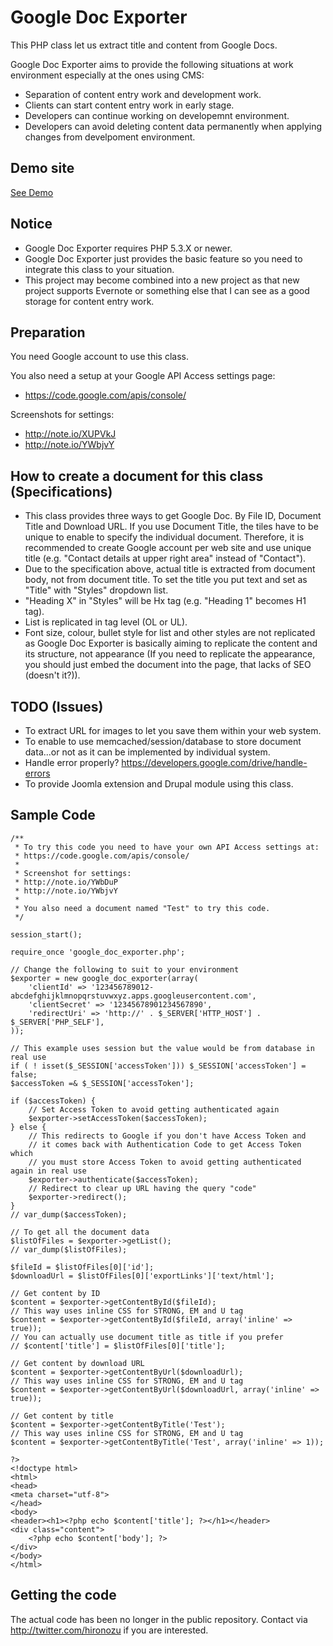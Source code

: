 Google Doc Exporter
===============
This PHP class let us extract title and content from Google Docs.

Google Doc Exporter aims to provide the following situations at work environment especially at the ones using CMS:

* Separation of content entry work and development work.
* Clients can start content entry work in early stage.
* Developers can continue working on developemnt environment.
* Developers can avoid deleting content data permanently when applying changes from develpoment environment.

Demo site
---------------
[See Demo](http://public.hironozu.com/google_doc_exporter_demo/)

Notice
---------------
* Google Doc Exporter requires PHP 5.3.X or newer.
* Google Doc Exporter just provides the basic feature so you need to integrate this class to your situation.
* This project may become combined into a new project as that new project supports Evernote or something else that I can see as a good storage for content entry work.

Preparation
---------------
You need Google account to use this class.

You also need a setup at your Google API Access settings page:
* https://code.google.com/apis/console/

Screenshots for settings:
* http://note.io/XUPVkJ
* http://note.io/YWbjvY

How to create a document for this class (Specifications)
---------------
* This class provides three ways to get Google Doc. By File ID, Document Title and Download URL. If you use Document Title, the tiles have to be unique to enable to specify the individual document. Therefore, it is recommended to create Google account per web site and use unique title (e.g. "Contact details at upper right area" instead of "Contact").
* Due to the specification above, actual title is extracted from document body, not from document title. To set the title you put text and set as "Title" with "Styles" dropdown list.
* "Heading X" in "Styles" will be Hx tag (e.g. "Heading 1" becomes H1 tag).
* List is replicated in tag level (OL or UL).
* Font size, colour, bullet style for list and other styles are not replicated as Google Doc Exporter is basically aiming to replicate the content and its structure, not appearance (If you need to replicate the appearance, you should just embed the document into the page, that lacks of SEO (doesn't it?)).

TODO (Issues)
---------------
* To extract URL for images to let you save them within your web system.
* To enable to use memcached/session/database to store document data...or not as it can be implemented by individual system.
* Handle error properly? https://developers.google.com/drive/handle-errors
* To provide Joomla extension and Drupal module using this class.

Sample Code
---------------

    /**
     * To try this code you need to have your own API Access settings at:
     * https://code.google.com/apis/console/
     *
     * Screenshot for settings:
     * http://note.io/YWbDuP
     * http://note.io/YWbjvY
     *
     * You also need a document named "Test" to try this code.
     */

    session_start();

    require_once 'google_doc_exporter.php';

    // Change the following to suit to your environment
    $exporter = new google_doc_exporter(array(
        'clientId' => '123456789012-abcdefghijklmnopqrstuvwxyz.apps.googleusercontent.com',
        'clientSecret' => '12345678901234567890',
        'redirectUri' => 'http://' . $_SERVER['HTTP_HOST'] . $_SERVER['PHP_SELF'],
    ));

    // This example uses session but the value would be from database in real use
    if ( ! isset($_SESSION['accessToken'])) $_SESSION['accessToken'] = false;
    $accessToken =& $_SESSION['accessToken'];

    if ($accessToken) {
        // Set Access Token to avoid getting authenticated again
        $exporter->setAccessToken($accessToken);
    } else {
        // This redirects to Google if you don't have Access Token and
        // it comes back with Authentication Code to get Access Token which
        // you must store Access Token to avoid getting authenticated again in real use
        $exporter->authenticate($accessToken);
        // Redirect to clear up URL having the query "code"
        $exporter->redirect();
    }
    // var_dump($accessToken);

    // To get all the document data
    $listOfFiles = $exporter->getList();
    // var_dump($listOfFiles);

    $fileId = $listOfFiles[0]['id'];
    $downloadUrl = $listOfFiles[0]['exportLinks']['text/html'];

    // Get content by ID
    $content = $exporter->getContentById($fileId);
    // This way uses inline CSS for STRONG, EM and U tag
    $content = $exporter->getContentById($fileId, array('inline' => true));
    // You can actually use document title as title if you prefer
    // $content['title'] = $listOfFiles[0]['title'];

    // Get content by download URL
    $content = $exporter->getContentByUrl($downloadUrl);
    // This way uses inline CSS for STRONG, EM and U tag
    $content = $exporter->getContentByUrl($downloadUrl, array('inline' => true));

    // Get content by title
    $content = $exporter->getContentByTitle('Test');
    // This way uses inline CSS for STRONG, EM and U tag
    $content = $exporter->getContentByTitle('Test', array('inline' => 1));

    ?>
    <!doctype html>
    <html>
    <head>
    <meta charset="utf-8">
    </head>
    <body>
    <header><h1><?php echo $content['title']; ?></h1></header>
    <div class="content">
        <?php echo $content['body']; ?>
    </div>
    </body>
    </html>

Getting the code
---------------
The actual code has been no longer in the public repository. Contact via http://twitter.com/hironozu if you are interested.


